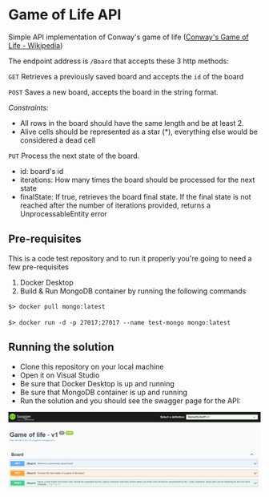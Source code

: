 # Game of Life API

Simple API implementation of Conway's game of life ([Conway&#39;s Game of Life - Wikipedia](https://en.wikipedia.org/wiki/Conway%27s_Game_of_Life))

The endpoint address is `/Board` that accepts these 3 http methods:

`GET` Retrieves a previously saved board and accepts the `id` of the board

`POST` Saves a new board, accepts the board in the string format.

_Constraints:_

- All rows in the board should have the same length and be at least 2.
- Alive cells should be represented as a star (*), everything else would be considered a dead cell

`PUT` Process the next state of the board.

- id: board's id
- iterations: How many times the board should be processed for the next state
- finalState: If true, retrieves the board final state. If the final state is not reached after the number of iterations provided, returns a UnprocessableEntity error

## Pre-requisites

This is a code test repository and to run it properly you're going to need a few pre-requisites

1. Docker Desktop
2. Build & Run MongoDB container by running the following commands

```
$> docker pull mongo:latest

$> docker run -d -p 27017:27017 --name test-mongo mongo:latest
```

## Running the solution

- Clone this repository on your local machine
- Open it on Visual Studio
- Be sure that Docker Desktop is up and running
- Be sure that MongoDB container is up and running
- Run the solution and you should see the swagger page for the API:


![](assets/swagger.png)
